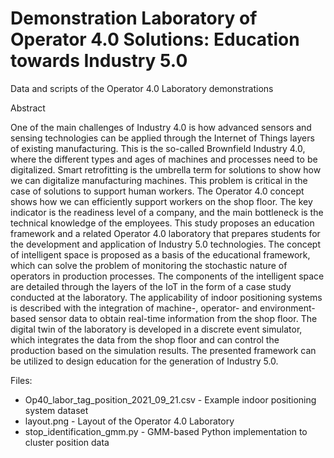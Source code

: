 # Demonstration Laboratory of Operator 4.0 Solutions: Education towards Industry 5.0
Data and scripts of the Operator 4.0 Laboratory demonstrations

Abstract

One of the main challenges of Industry 4.0 is how advanced sensors and sensing technologies can be applied through the Internet of Things layers of existing manufacturing. This is the so-called Brownfield Industry 4.0, where the different types and ages of machines and processes need to be digitalized. Smart retrofitting is the umbrella term for solutions to show how we can digitalize manufacturing machines. This problem is critical in the case of solutions to support human workers. The Operator 4.0 concept shows how we can efficiently support workers on the shop floor. The key indicator is the readiness level of a company, and the main bottleneck is the technical knowledge of the employees. This study proposes an education framework and a related Operator 4.0 laboratory that prepares students for the development and application of Industry 5.0 technologies. The concept of intelligent space is proposed as a basis of the educational framework, which can solve the problem of monitoring the stochastic nature of operators in production processes. The components of the intelligent space are detailed through the layers of the IoT in the form of a case study conducted at the laboratory. The applicability of indoor positioning systems is described with the integration of machine-, operator- and environment-based sensor data to obtain real-time information from the shop floor. The digital twin of the laboratory is developed in a discrete event simulator, which integrates the data from the shop floor and can control the production based on the simulation results. The presented framework can be utilized to design education for the generation of Industry 5.0.

Files:
- Op40_labor_tag_position_2021_09_21.csv - Example indoor positioning system dataset
- layout.png - Layout of the Operator 4.0 Laboratory
- stop_identification_gmm.py - GMM-based Python implementation to cluster position data
